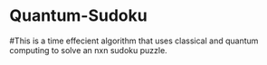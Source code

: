# Quantum-Sudoku
#This is a time effecient algorithm that uses classical and quantum computing to solve an nxn sudoku puzzle.
